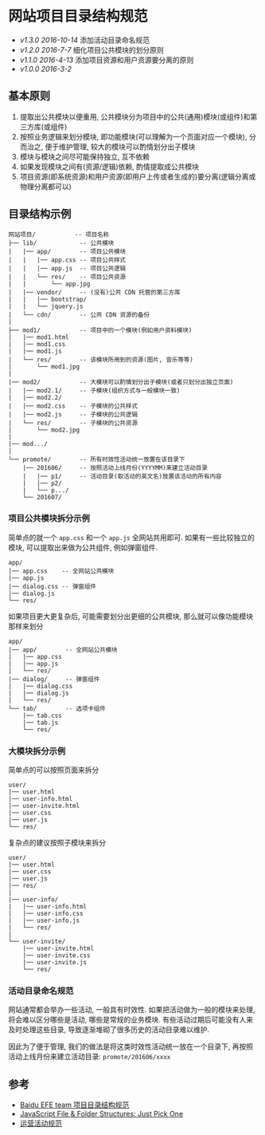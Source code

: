 # 网站项目目录结构规范

* *v1.3.0 2016-10-14* 添加活动目录命名规范
* *v1.2.0 2016-7-7* 细化项目公共模块的划分原则
* *v1.1.0 2016-4-13* 添加项目资源和用户资源要分离的原则
* *v1.0.0 2016-3-2* 

## 基本原则

1. 提取出公共模块以便重用, 公共模块分为项目中的公共(通用)模块(或组件)和第三方库(或组件)
2. 按照业务逻辑来划分模块, 即功能模块(可以理解为一个页面对应一个模块), 分而治之, 便于维护管理, 较大的模块可以酌情划分出子模块
3. 模块与模块之间尽可能保持独立, 互不依赖
4. 如果发现模块之间有(资源/逻辑)依赖, 酌情提取成公共模块
5. 项目资源(即系统资源)和用户资源(即用户上传或者生成的)要分离(逻辑分离或物理分离都可以)

## 目录结构示例
```
网站项目/           -- 项目名称
├── lib/            -- 公共模块
|   |── app/        -- 项目公共模块
|   |   |── app.css -- 项目公共样式
|   |   |── app.js  -- 项目公共逻辑
|   |   └── res/    -- 项目公共资源
|   |       └── app.jpg
|   |── vendor/     -- (没有)公共 CDN 托管的第三方库
|   |   |── bootstrap/
|   |   └── jquery.js
|   └── cdn/        -- 公共 CDN 资源的备份
|
├── mod1/           -- 项目中的一个模块(例如用户资料模块)
|   |── mod1.html
|   |── mod1.css
|   |── mod1.js
|   └── res/        -- 该模块所用到的资源(图片, 音乐等等)
|       └── mod1.jpg
|
|── mod2/           -- 大模块可以酌情划分出子模块(或者只划分出独立页面)
|   |── mod2.1/     -- 子模块(组织方式与一般模块一致)
|   |── mod2.2/ 
|   |── mod2.css    -- 子模块的公共样式
|   |── mod2.js     -- 子模块的公共逻辑
|   └── res/        -- 子模块的公共资源
|       └── mod2.jpg
|
|── mod.../
|
└── promote/        -- 所有时效性活动统一放置在该目录下
    |── 201606/     -- 按照活动上线月份(YYYYMM)来建立活动目录
    |   |── p1/     -- 活动目录(取活动的英文名)放置该活动的所有内容
    |   |── p2/
    |   └── p.../
    └── 201607/
```

### 项目公共模块拆分示例

简单点的就一个 `app.css` 和一个 `app.js` 全网站共用即可. 如果有一些比较独立的模块, 可以提取出来做为公共组件, 例如弹窗组件.
```
app/
|── app.css    -- 全网站公共模块
|── app.js
|── dialog.css -- 弹窗组件
|── dialog.js
└── res/
```

如果项目更大更复杂后, 可能需要划分出更细的公共模块, 那么就可以像功能模块那样来划分
```
app/
|── app/        -- 全网站公共模块
|   |── app.css
|   |── app.js
|   └── res/
|── dialog/     -- 弹窗组件
|   |── dialog.css
|   |── dialog.js
|   └── res/
└── tab/        -- 选项卡组件
    |── tab.css
    |── tab.js
    └── res/
```


### 大模块拆分示例

简单点的可以按照页面来拆分
```
user/
|── user.html
|── user-info.html
|── user-invite.html
|── user.css
|── user.js
└── res/
```

复杂点的建议按照子模块来拆分
```
user/
|── user.html
|── user.css
|── user.js
|── res/
|
|── user-info/
|   |── user-info.html
|   |── user-info.css
|   |── user-info.js
|   └── res/
|
└── user-invite/
    |── user-invite.html
    |── user-invite.css
    |── user-invite.js
    └── res/
```

### 活动目录命名规范

网站通常都会举办一些活动, 一般具有时效性. 如果把活动做为一般的模块来处理, 将会难以区分哪些是活动, 哪些是常规的业务模块. 有些活动过期后可能没有人来及时处理这些目录, 导致逐渐堆砌了很多历史的活动目录难以维护.

因此为了便于管理, 我们的做法是将这类时效性活动统一放在一个目录下, 再按照活动上线月份来建立活动目录: `promote/201606/xxxx`

## 参考
* [Baidu EFE team 项目目录结构规范](https://github.com/ecomfe/spec/blob/master/directory.md)
* [JavaScript File & Folder Structures: Just Pick One](http://lostechies.com/derickbailey/2012/02/02/javascript-file-folder-structures-just-pick-one/)
* [运营活动规范](https://github.com/o2team/wxsq-event-guide)
